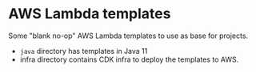 # AWS Lambda templates

Some "blank no-op" AWS Lambda templates to use as base for projects.

* `java` directory has templates in Java 11
* infra directory contains CDK infra to deploy the templates to AWS.
